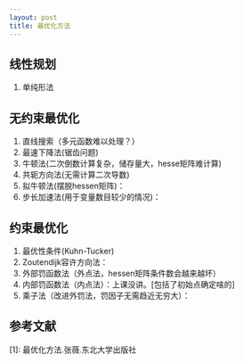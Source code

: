 ```yaml
---
layout: post
title: 最优化方法
---
```


## 线性规划
1. 单纯形法

## 无约束最优化
1. 直线搜索（多元函数难以处理？）
2. 最速下降法(锯齿问题)
3. 牛顿法(二次倒数计算复杂，储存量大，hesse矩阵难计算)
4. 共轭方向法(无需计算二次导数)
5. 拟牛顿法(摆脱hessen矩阵)：
6. 步长加速法(用于变量数目较少的情况)：


## 约束最优化
1. 最优性条件(Kuhn-Tucker)
2. Zoutendijk容许方向法：
3. 外部罚函数法（外点法，hessen矩阵条件数会越来越坏）
4. 内部罚函数法（内点法）：上课没讲。[包括了初始点确定啥的]
5. 乘子法（改进外罚法，罚因子无需趋近无穷大）：


## 参考文献

\[1\]: 最优化方法.张薇.东北大学出版社